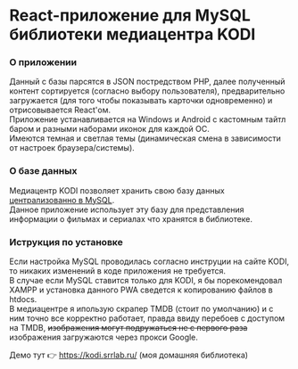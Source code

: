 # React-приложение для MySQL библиотеки медиацентра KODI

### О приложении
Данный с базы парсятся в JSON постредством PHP, далее полученный контент сортируется (согласно выбору пользователя), предварительно загружается (для того чтобы показывать карточки одновременно) и отрисовывается React'ом.  
Приложение устанавливается на Windows и Android с кастомным тайтл баром и разными наборами иконок для каждой ОС.  
Имеются темная и светлая темы (динамическая смена в зависимости от настроек браузера/системы).   

### О базе данных
Медиацентр KODI позволяет хранить свою базу данных [централизованно в MySQL](https://kodi.wiki/view/MySQL).  
Данное приложение использует эту базу для представления информации о фильмах и сериалах что хранятся в библиотеке.  

### Иструкция по установке
Если настройка MySQL проводилась согласно инструции на сайте KODI, то никаких изменений в коде приложения не требуется.  
В случае если MySQL ставится только для KODI, я бы порекомендовал XAMPP и установка данного PWA сведется к копированию файлов в htdocs.  
В медиацентре я ипользую скрапер TMDB (стоит по умолчанию) и с ним точно все корректно работает, правда ввиду перебоев с доступом на TMDB, <del>изображения могут подружаться не с первого раза</del> изображения загружаются через прокси Google.  

Демо тут 👉 https://kodi.srrlab.ru/ (моя домашняя библиотека)